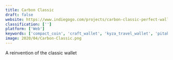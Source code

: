 ```yaml
---
title: Carbon Classic
draft: false 
website: https://www.indiegogo.com/projects/carbon-classic-perfect-wallet-for-the-modern-man
classification: ['']
platform: ['Web']
keywords: ['compact_coin', 'craft_wallet', 'kyza_travel_wallet', 'pitaka_new_wallet', 'slimfold_wallet', 'swift', 'the_flip_wallet', 'woolet', 'zessoo']
image: 2020/04/Carbon-Classic.png
---
```

A reinvention of the classic wallet